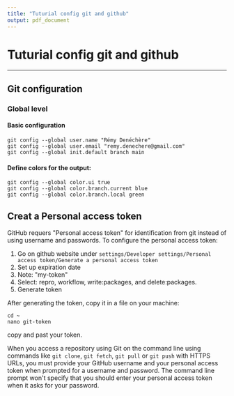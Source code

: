 ```yaml
---
title: "Tuturial config git and github"
output: pdf_document
---
```


# Tuturial config git and github
--- 

## Git configuration
### Global level
#### Basic configuration
```
git config --global user.name "Rémy Denéchère"
git config --global user.email "remy.denechere@gmail.com"
git config --global init.default branch main 
```

#### Define colors for the output: 
```
git config --global color.ui true
git config --global color.branch.current blue
git config --global color.branch.local green
```

## Creat a Personal access token 
GitHub requers "Personal access token" for identification from git instead of using username and passwords. To configure the personal access token: 
1. Go on github website under `settings/Developer settings/Personal access token/Generate a personal access token` 
2. Set up expiration date
3. Note: "my-token"
4. Select: repro, workflow, write:packages, and delete:packages. 
5. Generate token

After generating the token, copy it in a file on your machine: 
```
cd ~
nano git-token
```
copy and past your token. 

When you access a repository using Git on the command line using commands like ``git clone``, ``git fetch``, ``git pull`` or ``git push`` with HTTPS URLs, you must provide your GitHub username and your personal access token when prompted for a username and password. The command line prompt won't specify that you should enter your personal access token when it asks for your password.


